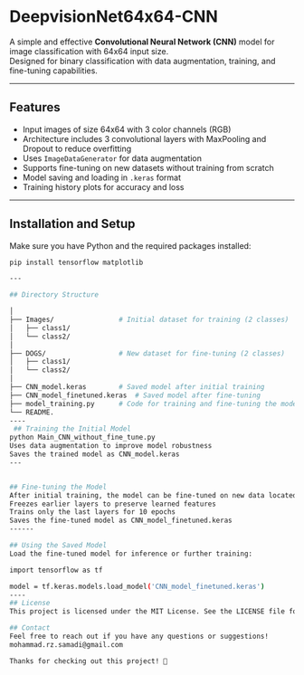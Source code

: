 # DeepvisionNet64x64-CNN

A simple and effective **Convolutional Neural Network (CNN)** model for image classification with 64x64 input size.  
Designed for binary classification with data augmentation, training, and fine-tuning capabilities.

---

## Features

- Input images of size 64x64 with 3 color channels (RGB)  
- Architecture includes 3 convolutional layers with MaxPooling and Dropout to reduce overfitting  
- Uses `ImageDataGenerator` for data augmentation  
- Supports fine-tuning on new datasets without training from scratch  
- Model saving and loading in `.keras` format  
- Training history plots for accuracy and loss  

---

## Installation and Setup

Make sure you have Python and the required packages installed:

```bash
pip install tensorflow matplotlib

---

## Directory Structure

│
├── Images/                # Initial dataset for training (2 classes)
│   ├── class1/
│   └── class2/
│
├── DOGS/                  # New dataset for fine-tuning (2 classes)
│   ├── class1/
│   └── class2/
│
├── CNN_model.keras        # Saved model after initial training
├── CNN_model_finetuned.keras  # Saved model after fine-tuning
├── model_training.py      # Code for training and fine-tuning the model
└── README.
---- 
 ## Training the Initial Model
python Main_CNN_without_fine_tune.py
Uses data augmentation to improve model robustness
Saves the trained model as CNN_model.keras
---


## Fine-tuning the Model
After initial training, the model can be fine-tuned on new data located in the DOGS folder:
Freezes earlier layers to preserve learned features
Trains only the last layers for 10 epochs
Saves the fine-tuned model as CNN_model_finetuned.keras
------

## Using the Saved Model
Load the fine-tuned model for inference or further training:

import tensorflow as tf

model = tf.keras.models.load_model('CNN_model_finetuned.keras')
----
## License
This project is licensed under the MIT License. See the LICENSE file for details.

## Contact
Feel free to reach out if you have any questions or suggestions!
mohammad.rz.samadi@gmail.com

Thanks for checking out this project! 🙌














